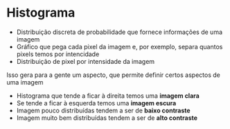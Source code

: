# Histograma

- Distribuição discreta de probabilidade que fornece informações de uma imagem
- Gráfico que pega cada pixel da imagem e, por exemplo, separa quantos pixels temos por intencidade
- Distribuição de pixel por intensidade da imagem

Isso gera para a gente um aspecto, que permite definir certos aspectos de uma imagem

- Histograma que tende a ficar à direita temos uma **imagem clara**
- Se tende a ficar à esquerda temos uma **imagem escura**
- Imagem pouco distribuídas tendem a ser de **baixo contraste**
- Imagem muito bem distribuídas tendem a ser de **alto contraste**

